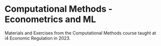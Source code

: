 # Computational Methods - Econometrics and ML
 Materials and Exercises from the Computational Methods course taught at i4 Economic Regulation in 2023.
